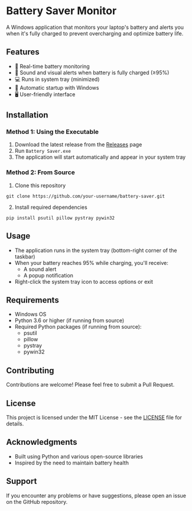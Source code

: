 # Battery Saver Monitor

A Windows application that monitors your laptop's battery and alerts you when it's fully charged to prevent overcharging and optimize battery life.

## Features

- 🔋 Real-time battery monitoring
- 🔔 Sound and visual alerts when battery is fully charged (≥95%)
- 💻 Runs in system tray (minimized)
- 🚀 Automatic startup with Windows
- 🖥️ User-friendly interface

## Installation

### Method 1: Using the Executable
1. Download the latest release from the [Releases](link-to-releases) page
2. Run `Battery Saver.exe`
3. The application will start automatically and appear in your system tray

### Method 2: From Source
1. Clone this repository
```
git clone https://github.com/your-username/battery-saver.git
```
2. Install required dependencies

```
pip install psutil pillow pystray pywin32
```


## Usage

- The application runs in the system tray (bottom-right corner of the taskbar)
- When your battery reaches 95% while charging, you'll receive:
  - A sound alert
  - A popup notification
- Right-click the system tray icon to access options or exit

## Requirements

- Windows OS
- Python 3.6 or higher (if running from source)
- Required Python packages (if running from source):
  - psutil
  - pillow
  - pystray
  - pywin32

## Contributing

Contributions are welcome! Please feel free to submit a Pull Request.

## License

This project is licensed under the MIT License - see the [LICENSE](LICENSE) file for details.

## Acknowledgments

- Built using Python and various open-source libraries
- Inspired by the need to maintain battery health

## Support

If you encounter any problems or have suggestions, please open an issue on the GitHub repository.


